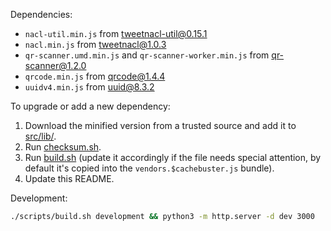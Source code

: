 Dependencies:

- `nacl-util.min.js` from [tweetnacl-util@0.15.1](https://www.npmjs.com/package/tweetnacl-util)
- `nacl.min.js` from [tweetnacl@1.0.3](https://www.npmjs.com/package/tweetnacl)
- `qr-scanner.umd.min.js` and `qr-scanner-worker.min.js` from [qr-scanner@1.2.0](https://www.npmjs.com/package/qr-scanner)
- `qrcode.min.js` from [qrcode@1.4.4](https://www.npmjs.com/package/qrcode)
- `uuidv4.min.js` from [uuid@8.3.2](https://www.npmjs.com/package/uuid)

To upgrade or add a new dependency:

1. Download the minified version from a trusted source and add it to [src/lib/](src/lib/).
2. Run [checksum.sh](scripts/checksum.sh).
3. Run [build.sh](scripts/build.sh) (update it accordingly if the file needs special attention, by default it's copied into the `vendors.$cachebuster.js` bundle).
4. Update this README.

Development:

```bash
./scripts/build.sh development && python3 -m http.server -d dev 3000
```
